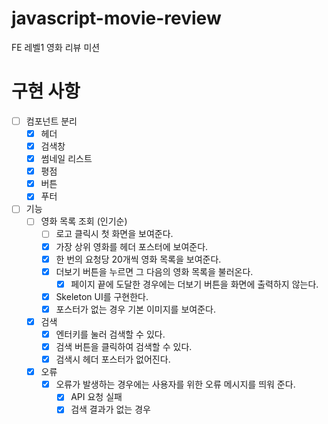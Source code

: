 # javascript-movie-review

FE 레벨1 영화 리뷰 미션

# 구현 사항
- [ ] 컴포넌트 분리
    - [X] 헤더
    - [X] 검색창
    - [X] 썸네일 리스트
    - [X] 평점
    - [X] 버튼
    - [X] 푸터
- [ ] 기능
    - [ ] 영화 목록 조회 (인기순)
        - [ ] 로고 클릭시 첫 화면을 보여준다.
        - [X] 가장 상위 영화를 헤더 포스터에 보여준다.
        - [X] 한 번의 요청당 20개씩 영화 목록을 보여준다.
        - [X] 더보기 버튼을 누르면 그 다음의 영화 목록을 불러온다.
            - [X] 페이지 끝에 도달한 경우에는 더보기 버튼을 화면에 출력하지 않는다.
        - [X] Skeleton UI를 구현한다.
        - [X] 포스터가 없는 경우 기본 이미지를 보여준다.
    - [X] 검색
        - [X] 엔터키를 눌러 검색할 수 있다.
        - [X] 검색 버튼을 클릭하여 검색할 수 있다.
        - [X] 검색시 헤더 포스터가 없어진다.
    - [X] 오류
        - [X] 오류가 발생하는 경우에는 사용자를 위한 오류 메시지를 띄워 준다.
            - [X] API 요청 실패
            - [X] 검색 결과가 없는 경우